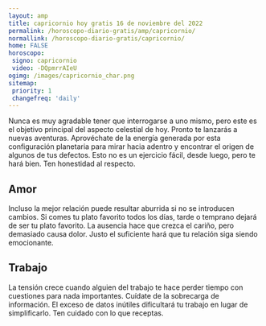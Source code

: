 ```yaml
---
layout: amp
title: capricornio hoy gratis 16 de noviembre del 2022 
permalink: /horoscopo-diario-gratis/amp/capricornio/
normallink: /horoscopo-diario-gratis/capricornio/
home: FALSE
horoscopo:
 signo: capricornio
 video: -DQpmrrAIeU
ogimg: /images/capricornio_char.png
sitemap:
 priority: 1
 changefreq: 'daily'
---
```



Nunca es muy agradable tener que interrogarse a uno mismo, pero este es el objetivo principal del aspecto celestial de hoy. Pronto te lanzarás a nuevas aventuras. Aprovéchate de la energía generada por esta configuración planetaria para mirar hacia adentro y encontrar el origen de algunos de tus defectos. Esto no es un ejercicio fácil, desde luego, pero te hará bien. Ten honestidad al respecto.

## Amor

Incluso la mejor relación puede resultar aburrida si no se introducen cambios. Si comes tu plato favorito todos los días, tarde o temprano dejará de ser tu plato favorito. La ausencia hace que crezca el cariño, pero demasiado causa dolor. Justo el suficiente hará que tu relación siga siendo emocionante.

## Trabajo

La tensión crece cuando alguien del trabajo te hace perder tiempo con cuestiones para nada importantes. Cuídate de la sobrecarga de información. El exceso de datos inútiles dificultará tu trabajo en lugar de simplificarlo. Ten cuidado con lo que receptas.